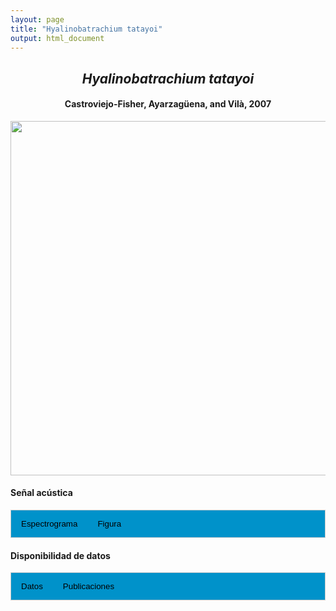 ```yaml
---
layout: page
title: "Hyalinobatrachium tatayoi"
output: html_document
---
```


<style>
/* Simplified CSS for tabs */
.tab {
  overflow: hidden;
  border: 1px solid #ccc;
  background-color: #0092ca;
}
.tab button {
  background-color: inherit;
  float: left;
  border: none;
  cursor: pointer;
  padding: 14px 16px;
  transition: background-color 0.3s;
}
.tab button:hover {
  background-color: #ddd;
}
.tab button.active {
  background-color: #ccc;
}
.tabcontent {
  display: none;
  padding: 6px 12px;
  border: 1px solid #ccc;
  border-top: none;
}
.audio-container {
  margin-bottom: 10px;
}
body h1 {
  display: none;
}
</style>

<script>
function openTab(evt, tabName) {
  document.querySelectorAll('.tabcontent').forEach(tab => tab.style.display = "none");
  document.querySelectorAll('.tablinks').forEach(link => link.classList.remove('active'));
  document.getElementById(tabName).style.display = "block";
  evt.currentTarget.classList.add('active');
}
</script>

<!-- Species presentation -->
<div style="text-align: center;">
  <h2><i>Hyalinobatrachium tatayoi</i></h2>
  <h4>Castroviejo-Fisher, Ayarzagüena, and Vilà, 2007</h4>
  <img src="{{ site.baseurl }}/images/especie_Hyalinobatrachium_tatayoi.png" style="width:15cm;">
</div>

#### Señal acústica

<!-- Tabs section -->
<div class="tab">
  <button class="tablinks" onclick="openTab(event, 'Espectro')">Espectrograma</button>
  <button class="tablinks" onclick="openTab(event, 'fig')">Figura</button>
</div>

<!-- Seccion Espectrograma -->
<div id="Espectro" class="tabcontent" style="text-align: center;">
  <video width="100%" height="auto" controls>
    <source src="{{ site.baseurl }}/Espectrograms/dyna_Hyalinobatrachium_tatayoi.mp4" type="video/mp4">
    Tu navegador no soporta el elemento de video.
  </video>
</div>

<!-- Seccion Figura -->
<div id="fig" class="tabcontent" style="text-align: center;">
  <img src="{{ site.baseurl }}/images/spec_Hyalinobatrachium_tatayoi.png" style="width:15cm;">
</div>

#### Disponibilidad de datos

<!-- Tabs section -->
<div class="tab">
  <button class="tablinks" onclick="openTab(event, 'dat')">Datos</button>
  <button class="tablinks" onclick="openTab(event, 'pubs')">Publicaciones</button>
</div>

<!-- Seccion Datos -->
<div id="dat" class="tabcontent">

  <p><strong>Disponibles en CSA-IAVH</strong></p>
  <p><a href="http://colecciones.humboldt.org.co/rec/sonidos/IAvH-CSA-20272/IAvH-CSA-20272.wav" target="_blank">IAVH-CSA-20272</a></p>
  <p><a href="http://colecciones.humboldt.org.co/rec/sonidos/IAvH-CSA-34223/IAvH-CSA-34223.wav" target="_blank">IAVH-CSA-34223</a></p>
  <p><a href="http://colecciones.humboldt.org.co/rec/sonidos/IAvH-CSA-34224/IAvH-CSA-34224.wav" target="_blank">IAVH-CSA-34224</a></p>
  <p><a href="http://colecciones.humboldt.org.co/rec/sonidos/IAvH-CSA-34225/IAvH-CSA-34225.wav" target="_blank">IAVH-CSA-34225</a></p>
  <p><a href="http://colecciones.humboldt.org.co/rec/sonidos/IAvH-CSA-34226/IAvH-CSA-34226.wav" target="_blank">IAVH-CSA-34226</a></p>
  <p><a href="http://colecciones.humboldt.org.co/rec/sonidos/IAvH-CSA-34227/IAvH-CSA-34227.wav" target="_blank">IAVH-CSA-34227</a></p>
  <p><a href="http://colecciones.humboldt.org.co/rec/sonidos/IAvH-CSA-34228/IAvH-CSA-34228.wav" target="_blank">IAVH-CSA-34228</a></p>
  <p><a href="http://colecciones.humboldt.org.co/rec/sonidos/IAvH-CSA-34229/IAvH-CSA-34229.wav" target="_blank">IAVH-CSA-34229</a></p>
  <p><a href="http://colecciones.humboldt.org.co/rec/sonidos/IAvH-CSA-34230/IAvH-CSA-34230.wav" target="_blank">IAVH-CSA-34230</a></p>
  <p><a href="http://colecciones.humboldt.org.co/rec/sonidos/IAvH-CSA-34231/IAvH-CSA-34231.wav" target="_blank">IAVH-CSA-34231</a></p>
  <p><a href="http://colecciones.humboldt.org.co/rec/sonidos/IAvH-CSA-34232/IAvH-CSA-34232.wav" target="_blank">IAVH-CSA-34232</a></p>
  <p><a href="http://colecciones.humboldt.org.co/rec/sonidos/IAvH-CSA-34362/IAvH-CSA-34362.wav" target="_blank">IAVH-CSA-34362</a></p>
  <p><a href="http://colecciones.humboldt.org.co/rec/sonidos/IAvH-CSA-34367/IAvH-CSA-34367.wav" target="_blank">IAVH-CSA-34367</a></p>
  <p><a href="http://colecciones.humboldt.org.co/rec/sonidos/IAvH-CSA-34368/IAvH-CSA-34368.wav" target="_blank">IAVH-CSA-34368</a></p>
  <p><a href="http://colecciones.humboldt.org.co/rec/sonidos/IAvH-CSA-34380/IAvH-CSA-34380.wav" target="_blank">IAVH-CSA-34380</a></p>
  <p><a href="http://colecciones.humboldt.org.co/rec/sonidos/IAvH-CSA-34381/IAvH-CSA-34381.wav" target="_blank">IAVH-CSA-34381</a></p>
  <p><a href="http://colecciones.humboldt.org.co/rec/sonidos/IAvH-CSA-34382/IAvH-CSA-34382.wav" target="_blank">IAVH-CSA-34382</a></p>
  <p><a href="http://colecciones.humboldt.org.co/rec/sonidos/IAvH-CSA-34385/IAvH-CSA-34385.wav" target="_blank">IAVH-CSA-34385</a></p>
  <p><a href="http://colecciones.humboldt.org.co/rec/sonidos/IAvH-CSA-34387/IAvH-CSA-34387.wav" target="_blank">IAVH-CSA-34387</a></p>
  <p><a href="http://colecciones.humboldt.org.co/rec/sonidos/IAvH-CSA-34869/IAvH-CSA-34869.wav" target="_blank">IAVH-CSA-34869</a></p>
  <p><a href="http://colecciones.humboldt.org.co/rec/sonidos/IAvH-CSA-37363/IAvH-CSA-37363.wav" target="_blank">IAvH-CSA-37363</a></p>
  <p><a href="http://colecciones.humboldt.org.co/rec/sonidos/IAvH-CSA-37364/IAvH-CSA-37364.wav" target="_blank">IAvH-CSA-37364</a></p>
  <p><a href="http://colecciones.humboldt.org.co/rec/sonidos/IAvH-CSA-37365/IAvH-CSA-37365.wav" target="_blank">IAvH-CSA-37365</a></p>
  <p><a href="http://colecciones.humboldt.org.co/rec/sonidos/IAvH-CSA-37366/IAvH-CSA-37366.wav" target="_blank">IAvH-CSA-37366</a></p>
  <p><a href="http://colecciones.humboldt.org.co/rec/sonidos/IAvH-CSA-37367/IAvH-CSA-37367.wav" target="_blank">IAvH-CSA-37367</a></p>
  <p><a href="http://colecciones.humboldt.org.co/rec/sonidos/IAvH-CSA-37368/IAvH-CSA-37368.wav" target="_blank">IAvH-CSA-37368</a></p>
  <p><a href="http://colecciones.humboldt.org.co/rec/sonidos/IAvH-CSA-37369/IAvH-CSA-37369.wav" target="_blank">IAvH-CSA-37369</a></p>
  <p><a href="http://colecciones.humboldt.org.co/rec/sonidos/IAvH-CSA-37370/IAvH-CSA-37370.wav" target="_blank">IAvH-CSA-37370</a></p>
  <p><a href="http://colecciones.humboldt.org.co/rec/sonidos/IAvH-CSA-37371/IAvH-CSA-37371.wav" target="_blank">IAvH-CSA-37371</a></p>
  <p><a href="http://colecciones.humboldt.org.co/rec/sonidos/IAvH-CSA-37372/IAvH-CSA-37372.wav" target="_blank">IAvH-CSA-37372</a></p>
  <p><a href="http://colecciones.humboldt.org.co/rec/sonidos/IAvH-CSA-37373/IAvH-CSA-37373.wav" target="_blank">IAvH-CSA-37373</a></p>
  <p><a href="http://colecciones.humboldt.org.co/rec/sonidos/IAvH-CSA-37374/IAvH-CSA-37374.wav" target="_blank">IAvH-CSA-37374</a></p>
  <p><a href="http://colecciones.humboldt.org.co/rec/sonidos/IAvH-CSA-37375/IAvH-CSA-37375.wav" target="_blank">IAvH-CSA-37375</a></p>
  <p><a href="http://colecciones.humboldt.org.co/rec/sonidos/IAvH-CSA-37376/IAvH-CSA-37376.wav" target="_blank">IAvH-CSA-37376</a></p>
  <p><a href="http://colecciones.humboldt.org.co/rec/sonidos/IAvH-CSA-37377/IAvH-CSA-37377.wav" target="_blank">IAvH-CSA-37377</a></p>
  <p><a href="http://colecciones.humboldt.org.co/rec/sonidos/IAvH-CSA-37378/IAvH-CSA-37378.wav" target="_blank">IAvH-CSA-37378</a></p>
  <p><a href="http://colecciones.humboldt.org.co/rec/sonidos/IAvH-CSA-37379/IAvH-CSA-37379.wav" target="_blank">IAvH-CSA-37379</a></p>
  <p><a href="http://colecciones.humboldt.org.co/rec/sonidos/IAvH-CSA-37380/IAvH-CSA-37380.wav" target="_blank">IAvH-CSA-37380</a></p>
  <p><a href="http://colecciones.humboldt.org.co/rec/sonidos/IAvH-CSA-37381/IAvH-CSA-37381.wav" target="_blank">IAvH-CSA-37381</a></p>
  <p><a href="http://colecciones.humboldt.org.co/rec/sonidos/IAvH-CSA-37382/IAvH-CSA-37382.wav" target="_blank">IAvH-CSA-37382</a></p>
  <p><a href="http://colecciones.humboldt.org.co/rec/sonidos/IAvH-CSA-37383/IAvH-CSA-37383.wav" target="_blank">IAvH-CSA-37383</a></p>
  <p><a href="http://colecciones.humboldt.org.co/rec/sonidos/IAvH-CSA-37384/IAvH-CSA-37384.wav" target="_blank">IAvH-CSA-37384</a></p>
  <p><a href="http://colecciones.humboldt.org.co/rec/sonidos/IAvH-CSA-37385/IAvH-CSA-37385.wav" target="_blank">IAvH-CSA-37385</a></p>
  <p><a href="http://colecciones.humboldt.org.co/rec/sonidos/IAvH-CSA-37386/IAvH-CSA-37386.wav" target="_blank">IAvH-CSA-37386</a></p>
  <p><a href="http://colecciones.humboldt.org.co/rec/sonidos/IAvH-CSA-37387/IAvH-CSA-37387.wav" target="_blank">IAvH-CSA-37387</a></p>
  <p><a href="http://colecciones.humboldt.org.co/rec/sonidos/IAvH-CSA-37388/IAvH-CSA-37388.wav" target="_blank">IAvH-CSA-37388</a></p>
  <p><a href="http://colecciones.humboldt.org.co/rec/sonidos/IAvH-CSA-37389/IAvH-CSA-37389.wav" target="_blank">IAvH-CSA-37389</a></p>
  <p><a href="http://colecciones.humboldt.org.co/rec/sonidos/IAvH-CSA-37390/IAvH-CSA-37390.wav" target="_blank">IAvH-CSA-37390</a></p>
  <p><a href="http://colecciones.humboldt.org.co/rec/sonidos/IAvH-CSA-37391/IAvH-CSA-37391.wav" target="_blank">IAvH-CSA-37391</a></p>
  <p><a href="http://colecciones.humboldt.org.co/rec/sonidos/IAvH-CSA-37392/IAvH-CSA-37392.wav" target="_blank">IAvH-CSA-37392</a></p>
  
  <p><strong>Disponibles en Figshare</strong></p>
  <p>Chaves-Portilla, G. (2024). Hyalinobatrachium tatayoi. Figshare. Media.  
    <a href="https://doi.org/10.6084/m9.figshare.27640569.v2" target="_blank">https://doi.org/10.6084/m9.figshare.27640569.v2</a>
  </p>
  
  <p><strong>Disponibles en iNaturalist</strong></p>
  <p><a href="https://www.inaturalist.org/observations?place_id=7196&sounds&taxon_id=65547" target="_blank">Hyalinobatrachium tatayoi</a>
  </p>

</div>

<!-- Seccion Publicaciones -->
<div id="pubs" class="tabcontent">
  <p><strong>***</strong><i>No existen artículos con sonidos de poblaciones colombianas</i></p>
</div>
